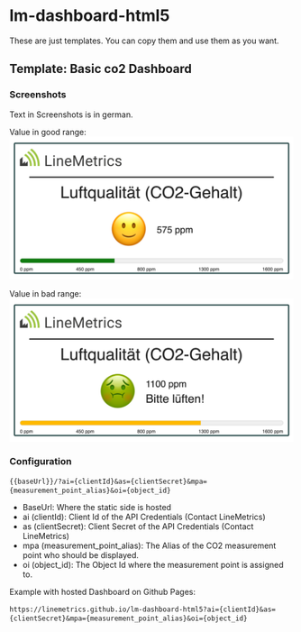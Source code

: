 # lm-dashboard-html5

These are just templates. You can copy them and use them as you want.

## Template: Basic co2 Dashboard
### Screenshots

Text in Screenshots is in german.

Value in good range:
![img.png](./img/dashboard-html5-co2-good.png)

Value in bad range: 
![img.png](./img/dashboard-html5-co2-bad.png)

### Configuration
```
{{baseUrl}}/?ai={clientId}&as={clientSecret}&mpa={measurement_point_alias}&oi={object_id}
```

- BaseUrl: Where the static side is hosted
- ai (clientId): Client Id of the API Credentials (Contact LineMetrics)
- as (clientSecret): Client Secret of the API Credentials (Contact LineMetrics)
- mpa (measurement_point_alias): The Alias of the CO2 measurement point who should be displayed.
- oi (object_id): The Object Id where the measurement point is assigned to.

Example with hosted Dashboard on Github Pages:
```
https://linemetrics.github.io/lm-dashboard-html5?ai={clientId}&as={clientSecret}&mpa={measurement_point_alias}&oi={object_id}
```
